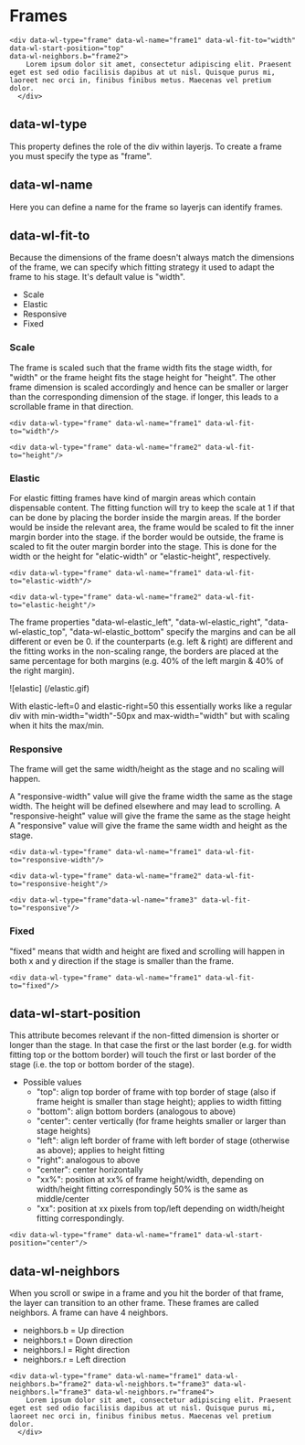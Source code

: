 # Frames

```
<div data-wl-type="frame" data-wl-name="frame1" data-wl-fit-to="width" data-wl-start-position="top"
data-wl-neighbors.b="frame2">
    Lorem ipsum dolor sit amet, consectetur adipiscing elit. Praesent eget est sed odio facilisis dapibus at ut nisl. Quisque purus mi, laoreet nec orci in, finibus finibus metus. Maecenas vel pretium dolor.
  </div>
```

## data-wl-type
This property defines the role of the div within layerjs. To create a frame you must specify the type as "frame".

## data-wl-name
Here you can define a name for the frame so layerjs can identify frames.

## data-wl-fit-to
Because the dimensions of the frame doesn't always match the dimensions of the frame, we can specify which fitting strategy it used to adapt the frame to his stage. It's default value is "width".
- Scale
- Elastic
- Responsive
- Fixed

### Scale
The frame is scaled such that the frame width fits the stage width, for "width" or the frame height fits the stage height for "height". The other frame dimension is scaled accordingly and hence can be smaller or larger than the corresponding dimension of the stage. if longer, this leads to a scrollable frame in that direction.

```
<div data-wl-type="frame" data-wl-name="frame1" data-wl-fit-to="width"/>

<div data-wl-type="frame" data-wl-name="frame2" data-wl-fit-to="height"/>
```

### Elastic
For elastic fitting frames have kind of margin areas which contain dispensable content. The fitting function will try to keep the scale at 1 if that can be done by placing the border inside the margin areas. If the border would be inside the relevant area, the frame would be scaled to fit the inner margin border into the stage. if the border would be outside, the frame is scaled to fit the outer margin border into the stage. This is done for the width or the height for "elatic-width" or "elastic-height", respectively.

```
<div data-wl-type="frame" data-wl-name="frame1" data-wl-fit-to="elastic-width"/>

<div data-wl-type="frame" data-wl-name="frame2" data-wl-fit-to="elastic-height"/>
```

The frame properties "data-wl-elastic_left", "data-wl-elastic_right", "data-wl-elastic_top", "data-wl-elastic_bottom" specify the margins and can be all different or even be 0. if the counterparts (e.g. left & right) are different and the fitting works in the non-scaling range, the borders are placed at the same percentage for both margins (e.g. 40% of the left margin & 40% of the right margin).

![elastic] (/elastic.gif)

With elastic-left=0 and elastic-right=50 this essentially works like a regular div with min-width="width"-50px and max-width="width" but with scaling when it hits the max/min.

### Responsive
The frame will get the same width/height as the stage and no scaling will happen.

A "responsive-width" value will give the frame width  the same as the stage width. The height will be defined elsewhere and may lead to scrolling. A "responsive-height" value will give the frame the same as the stage height A "responsive" value will give the frame the same width and height as the stage.

```
<div data-wl-type="frame" data-wl-name="frame1" data-wl-fit-to="responsive-width"/>

<div data-wl-type="frame" data-wl-name="frame2" data-wl-fit-to="responsive-height"/>

<div data-wl-type="frame"data-wl-name="frame3" data-wl-fit-to="responsive"/>
```

### Fixed
"fixed" means that width and height are fixed and scrolling will happen in both x and y direction if the stage is smaller than the frame.

```
<div data-wl-type="frame" data-wl-name="frame1" data-wl-fit-to="fixed"/>
```

## data-wl-start-position
This attribute becomes relevant if the non-fitted dimension is shorter or longer than the stage. In that case the first or the last border (e.g. for width fitting top or the bottom border) will touch the first or last border of the stage (i.e. the top or bottom border of the stage).
- Possible values
  - "top": align top border of frame with top border of stage (also if frame height is smaller than stage height); applies to width fitting
  - "bottom": align bottom borders (analogous to above)
  - "center": center vertically (for frame heights smaller or larger than stage heights)
  - "left": align left border of frame with left border of stage (otherwise as above); applies to height fitting
  - "right": analogous to above
  - "center": center horizontally
  - "xx%": position at xx% of frame height/width, depending on width/height fitting correspondingly 50% is the same as middle/center  
  - "xx": position at xx pixels from top/left depending on width/height fitting correspondingly.

```
<div data-wl-type="frame" data-wl-name="frame1" data-wl-start-position="center"/>
```

## data-wl-neighbors ##
When you scroll or swipe in a frame and you hit the border of that frame, the layer can transition to an other frame. These frames are called neighbors. A frame can have 4 neighbors.

  - neighbors.b = Up direction
  - neighbors.t = Down direction
  - neighbors.l = Right direction
  - neighbors.r = Left direction

```
<div data-wl-type="frame" data-wl-name="frame1" data-wl-neighbors.b="frame2" data-wl-neighbors.t="frame3" data-wl-neighbors.l="frame3" data-wl-neighbors.r="frame4">
    Lorem ipsum dolor sit amet, consectetur adipiscing elit. Praesent eget est sed odio facilisis dapibus at ut nisl. Quisque purus mi, laoreet nec orci in, finibus finibus metus. Maecenas vel pretium dolor.
  </div>
```
